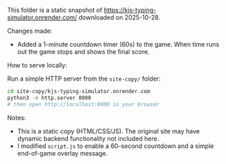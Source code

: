 This folder is a static snapshot of https://kjs-typing-simulator.onrender.com/ downloaded on 2025-10-28.

Changes made:
- Added a 1-minute countdown timer (60s) to the game. When time runs out the game stops and shows the final score.

How to serve locally:

Run a simple HTTP server from the `site-copy/` folder:

```bash
cd site-copy/kjs-typing-simulator.onrender.com
python3 -m http.server 8000
# then open http://localhost:8000 in your browser
```

Notes:
- This is a static copy (HTML/CSS/JS). The original site may have dynamic backend functionality not included here.
- I modified `script.js` to enable a 60-second countdown and a simple end-of-game overlay message.
